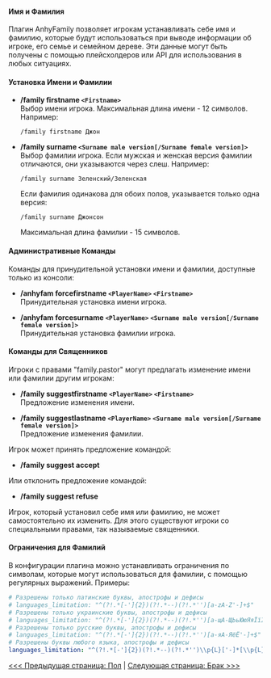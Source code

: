 #### Имя и Фамилия
Плагин AnhyFamily позволяет игрокам устанавливать себе имя и фамилию, которые будут использоваться при выводе информации об игроке, его семье и семейном дереве. Эти данные могут быть получены с помощью плейсхолдеров или API для использования в любых ситуациях.

#### Установка Имени и Фамилии

- **/family firstname `<Firstname>`**  
  Выбор имени игрока. Максимальная длина имени - 12 символов. Например:
  ```
  /family firstname Джон
  ```

- **/family surname `<Surname male version[/Surname female version]>`**  
  Выбор фамилии игрока. Если мужская и женская версия фамилии отличаются, они указываются через слеш. Например:
  ```
  /family surname Зеленский/Зеленская
  ```
  Если фамилия одинакова для обоих полов, указывается только одна версия:
  ```
  /family surname Джонсон
  ```
  Максимальная длина фамилии - 15 символов.

#### Административные Команды

Команды для принудительной установки имени и фамилии, доступные только из консоли:

- **/anhyfam forcefirstname `<PlayerName>` `<Firstname>`**  
  Принудительная установка имени игрока.

- **/anhyfam forcesurname `<PlayerName>` `<Surname male version[/Surname female version]>`**  
  Принудительная установка фамилии игрока.

#### Команды для Священников

Игроки с правами "family.pastor" могут предлагать изменение имени или фамилии другим игрокам:

- **/family suggestfirstname `<PlayerName>` `<Firstname>`**  
  Предложение изменения имени.

- **/family suggestlastname `<PlayerName>` `<Surname male version[/Surname female version]>`**  
  Предложение изменения фамилии.

Игрок может принять предложение командой:
- **/family suggest accept**

Или отклонить предложение командой:
- **/family suggest refuse**

Игрок, который установил себе имя или фамилию, не может самостоятельно их изменить. Для этого существуют игроки со специальными правами, так называемые священники.

#### Ограничения для Фамилий

В конфигурации плагина можно устанавливать ограничения по символам, которые могут использоваться для фамилии, с помощью регулярных выражений. Примеры:

```yaml
# Разрешены только латинские буквы, апострофы и дефисы
# languages_limitation: "^(?!.*[-']{2})(?!.*--)(?!.*'')[a-zA-Z'-]+$"
# Разрешены только украинские буквы, апострофы и дефисы
# languages_limitation: "^(?!.*[-']{2})(?!.*--)(?!.*'')[а-щА-ЩЬьЮюЯяЇїІіЄєҐґ'-]+$"
# Разрешены только русские буквы, апострофы и дефисы
# languages_limitation: "^(?!.*[-']{2})(?!.*--)(?!.*'')[а-яА-ЯёЁ'-]+$"
# Разрешены буквы любого языка, апострофы и дефисы
languages_limitation: "^(?!.*[-']{2})(?!.*--)(?!.*'')\\p{L}['-]*[\\p{L}]+$"
```

[<<< Предыдущая страница: Пол](gender.md) | [Следующая страница: Брак >>>](marry.md)